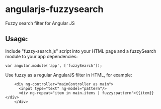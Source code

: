 # angularjs-fuzzysearch
Fuzzy search filter for Angular JS

## Usage:

Include "fuzzy-search.js" script into your HTML page and a fuzzySearch module to your app dependencies:

```
var angular.module('app', ['fuzzySearch']);
```

Use fuzzy as a regular AngularJS filter in HTML, for example:
```
    <div ng-controller="mainController as main">
      <input type="text" ng-model="pattern"/>
      <div ng-repeat="item in main.items | fuzzy:pattern">{{item}}</div>
    </div>
```
